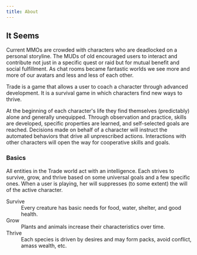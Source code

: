 ```yaml
---
title: About
---
```


<section>
    <aside class="alert alert-info pull-right col-sm-4 col-lg-3 hidden-xs">
        <h2>It Seems</h2>
        <p>Current MMOs are crowded with characters who
            are deadlocked on a personal storyline. The MUDs of old encouraged users
            to interact and contribute not just in a specific quest or raid but for
            mutual benefit and social fulfillment. As chat rooms became fantastic
            worlds we see more and more of our avatars and less and less of each other.
        </p>
    </aside>
    <p class="lead"> 
        <span class="label label-primary">Trade</span> is a game that allows a user
        to coach a character through advanced development. It is a survival game in
        which characters find new ways to thrive.</p>
    <p>
        At the beginning of each character's life they find themselves 
        (predictably) alone and generally unequipped. Through observation
        and practice, skills are developed, specific properties are learned,
        and self-selected goals are reached. Decisions made on behalf of
        a character will instruct the automated behaviors that drive all
        unprescribed actions. Interactions with other characters will open
        the way for cooperative skills and goals.
    </p>
    <h3>Basics</h3>
    <p>
        All entities in the <span class="label label-primary">Trade</span>
        world act with an intelligence. Each strives to survive, grow,
        and thrive based on some universal goals and a few specific ones.
        When a user is playing, her will suppresses (to some extent) the
        will of the active character.
    </p>
    <dl class="dl-horizontal">
        <dt>Survive</dt>
        <dd>Every creature has basic needs for food, water, shelter, and
            good health.</dd>
        <dt>Grow</dt>
        <dd>Plants and animals increase their characteristics over time.</dd>
        <dt>Thrive</dt>
        <dd>Each species is driven by desires and may form packs, avoid
            conflict, amass wealth, etc.</dd>
    </dl>
</section>

